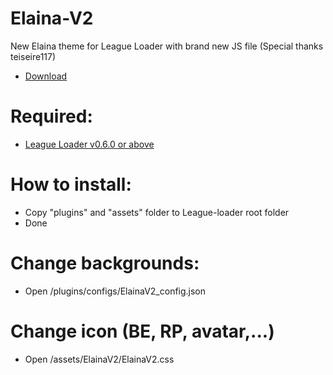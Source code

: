 # Elaina-V2
New Elaina theme for League Loader with brand new JS file
(Special thanks teiseire117)

 - [Download](https://codeload.github.com/Roydevil/Elaina-V2/zip/refs/tags/v1.0.2)
 
# Required: 
 - [League Loader v0.6.0 or above](https://github.com/nomi-san/league-loader/releases)
 
# How to install:
 - Copy "plugins" and "assets" folder to League-loader root folder
 - Done


# Change backgrounds:
 - Open /plugins/configs/ElainaV2_config.json
 
 
# Change icon (BE, RP, avatar,...)
 - Open /assets/ElainaV2/ElainaV2.css
